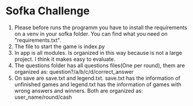 # Sofka Challenge

1. Please before runs the programm you have to install the requirements on a venv in your sofka folder. You can find what you need on "requirements.txt".
2. The file to start the game is index.py
3. In app is all modules. Is organized in this way because is not a large project. I think it makes easy to evaluate.
4. The questions folder has all questions files(One per round), them are organized as: question?/a/b/c/d/correct_answer
5. On save are save.txt and legend.txt. save.txt has the information of unfinished games and legend.txt has the information of games with wrong answers and winners.
Both are organized as: user_name/round/cash
